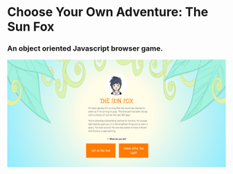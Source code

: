 # Choose Your Own Adventure: The Sun Fox
### An object oriented Javascript browser game.
![Game Screenshot](screenshots/SunFoxScreenShot.png)

